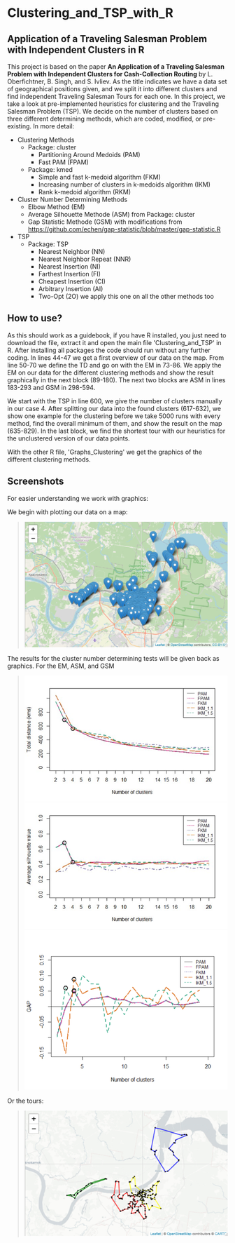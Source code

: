 # Clustering_and_TSP_with_R
## Application of a Traveling Salesman Problem with Independent Clusters in R
This project is based on the paper **An Application of a Traveling Salesman Problem with Independent Clusters for Cash-Collection Routing** by L. Oberfichtner, B. Singh, and S. Ivliev.
As the title indicates we have a data set of geographical positions given, and we split it into different clusters and find independent Traveling Salesman Tours for each one.
In this project, we take a look at pre-implemented heuristics for clustering and the Traveling Salesman Problem (TSP). We decide on the number of clusters based on three different determining methods, which are coded, modified, or pre-existing.
In more detail:
- Clustering Methods
  - Package: cluster
    - Partitioning Around Medoids (PAM)
    - Fast PAM (FPAM)
  - Package: kmed
    - Simple and fast k-medoid algorithm (FKM)
    - Increasing number of clusters in k-medoids algorithm (IKM)
    - Rank k-medoid algorithm (RKM)
- Cluster Number Determining Methods
  - Elbow Method (EM)
  - Average Silhouette Methode (ASM) from Package: cluster
  - Gap Statistic Methode (GSM) with modifications from https://github.com/echen/gap-statistic/blob/master/gap-statistic.R 
- TSP
  - Package: TSP
    - Nearest Neighbor (NN)
    - Nearest Neighbor Repeat (NNR)
    - Nearest Insertion (NI)
    - Farthest Insertion (FI)
    - Cheapest Insertion (CI)
    - Arbitrary Insertion (AI)
    - Two-Opt (2O) we apply this one on all the other methods too

## How to use?
As this should work as a guidebook, if you have R installed, you just need to download the file, extract it and open the main file 'Clustering_and_TSP' in R. After installing all packages the code should run without any further coding.
In lines 44-47 we get a first overview of our data on the map.
From line 50-70 we define the TD and go on with the EM in 73-86.
We apply the EM on our data for the different clustering methods and show the result graphically in the next block (89-180).
The next two blocks are ASM in lines 183-293 and GSM in 298-594. 

We start with the TSP in line 600, we give the number of clusters manually in our case 4. 
After splitting our data into the found clusters (617-632), we show one example for the clustering before we take 5000 runs with every method, find the overall minimum of them, and show the result on the map (635-829). In the last block, we find the shortest tour with our heuristics for the unclustered version of our data points.

With the other R file, 'Graphs_Clustering' we get the graphics of the different clustering methods.

## Screenshots
For easier understanding we work with graphics:

We begin with plotting our data on a map:
> ![Screenshot](First_look_data.jpg)


The results for the cluster number determining tests will be given back as graphics. 
For the EM, ASM, and GSM
> ![Screenshot](EM_example.jpg)
> ![Screenshot](ASM_example.jpg) 
> ![Screenshot](GSM_example.jpg)

Or the tours:
> ![Screenshot](optimal_TSP_Tour.jpg)

